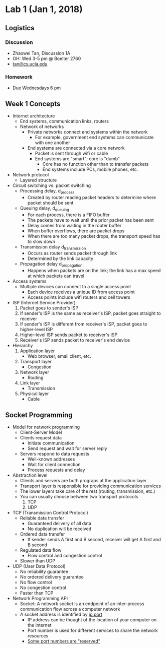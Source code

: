 # Lab 1 (Jan 1, 2018)
## Logistics
### Discussion
* Zhaowei Tan, Discussion 1A
* OH: Wed 3-5 pm @ Boelter 2760
* tan@cs.ucla.edu
### Homework
* Due Wednesdays 6 pm
## Week 1 Concepts
* Internet architecture
  * End systems, communication links, routers
  * Network of networks
    * Private networks connect end systems within the network
      * For example, government end systems can communicate with one another
    * End systems are connected via a core network
      * Packet is sent through wifi or cable
      * End systems are "smart"; core is "dumb"
        * Core has no function other than to transfer packets
        * End systems include PCs, mobile phones, etc.
* Network protocol
  * Layered structure
* Circuit switching vs. packet switching
  * Processing delay, d<sub>process</sub>
    * Created by router reading packet headers to determine where packet should be sent
  * Queuing delay, d<sub>queuing</sub>
    * For each process, there is a FIFO buffer
    * The packets have to wait until the prior packet has been sent
    * Delay comes from waiting in the router buffer
    * When buffer overflows, there are packet drops
    * When there are too many packet drops, the transport speed has to slow down
  * Transmission delay d<sub>transmission</sub>
    * Occurs as router sends packet through link
    * Determined by the link capacity
  * Propagation delay d<sub>propagation</sub>
    * Happens when packets are on the link; the link has a max speed at which packets can travel
* Access systems
  * Multiple devices can connect to a single access point
    * Each device receives a unique ID from access point
    * Access points include wifi routers and cell towers
* ISP (Internet Service Provider)
  1. Packet goes to sender's ISP
  2. If sender's ISP is the same as receiver's ISP, packet goes straight to receiver
  3. If sender's ISP is different from receiver's ISP, packet goes to higher-level ISP
  4. Higher-level ISP sends packet to receiver's ISP
  5. Receiver's ISP sends packet to receiver's end device
* Hierarchy
  1. Application layer
     * Web browser, email client, etc.
  2. Transport layer
     * Congestion
  3. Network layer
     * Routing
  4. Link layer
     * Transmission
  5. Physical layer
     * Cable
## Socket Programming
* Model for network programming
  *  Client-Server Model
    * Clients request data
      * Initiate communication
      * Send request and wait for server reply
    * Servers respond to data requests
      * Well-known addresses
      * Wait for client connection
      * Process requests and delay
* Abstraction level
  * Clients and servers are both prograps at the application layer
  * Transport layer is responsible for providing communication services
  * The lower layers take care of the rest (routing, transmission, etc.)
  * You can usually choose between two transport protocols
    1. TCP
    2. UDP
* TCP (Transmission Control Protocol)
  * Reliable data transfer
    * Guaranteed delivery of all data
    * No duplication will be received
  * Ordered data transfer
    * If sender sends A first and B second, receiver will get A first and B second
  * Regulated data flow
    * Flow control and congestion control
  * Slower than UDP
* UDP (User Data Protocol)
  * No reliability guarantee
  * No ordered delivery guarantee
  * No flow control
  * No congestion control
  * Faster than TCP
* Network Programming API
  * Socket: A network socket is an endpoint of an inter-process communication flow across a computer network
  * A socket address is identified by <ip:port>
    * IP address can be thought of the location of your computer on the internet
    * Port number is used for different services to share the network resources
    * [Some port numbers are "reserved"](https://tools.ietf.org/html/rfc1700)

